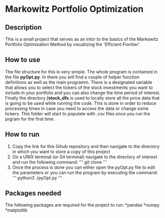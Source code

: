 # Markowitz Portfolio Optimization

## Description
This is a small project that serves as an intor to the basics of the Markowitz Portfolio Optimization Method by visualizing the 'Efficient Frontier'.

## How to use
The file structure for this is very simple. The whole program is contained in the file **pyOpt.py**. In there you will find a couple of helper function definitions as well as the main programm. There is a designated variable that allows you to select the tickers of the stock investments you want to include in your portfolio and you can also change the time period of interest. 
Finally the directory **/stock_dfs** is used to locally store all the price data that is going to be used while running the code. This is done in order to reduce processing times in case you need to access the data or change some tickers. This folder will start to populate with .csv files once you run the prgram for the first time. 

## How to run
1. Copy the link for this Gihub repository and then navigate to the directory in which you want to store a copy of this project
2. On a UNIX terminal (or Git terminal) navigate to the directory of interest and run the following command:
    '''
    git clone <link of the repository>
    '''
3. Once the process is done you can either open the pyOpt.py file to edit the parameters or you can run the program by executing the command:
    '''
    python3 ./pyOpt.py
    '''

## Packages needed
The following packages are required for the project to run:
*pandas
*numpy
*matplotlib
